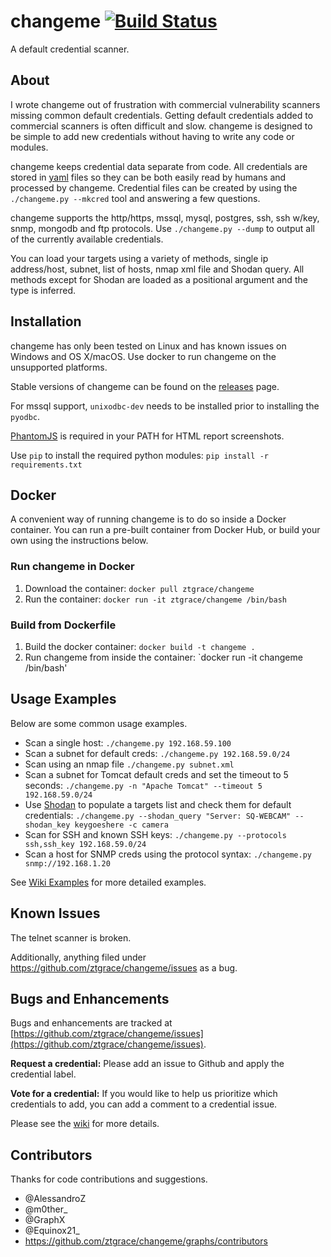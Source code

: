# changeme [![Build Status](https://travis-ci.org/ztgrace/changeme.svg?branch=master)](https://travis-ci.org/ztgrace/changeme)

A default credential scanner.

## About

I wrote changeme out of frustration with commercial vulnerability scanners missing common default credentials. Getting default credentials added to commercial scanners is often difficult and slow. changeme is designed to be simple to add new credentials without having to write any code or modules.

changeme keeps credential data separate from code. All credentials are stored in [yaml](http://yaml.org/) files so they can be both easily read by humans and processed by changeme. Credential files can be created by using the `./changeme.py --mkcred` tool and answering a few questions.

changeme supports the http/https, mssql, mysql, postgres, ssh, ssh w/key, snmp, mongodb and ftp protocols. Use `./changeme.py --dump` to output all of the currently available credentials.

You can load your targets using a variety of methods, single ip address/host, subnet, list of hosts, nmap xml file and Shodan query. All methods except for Shodan are loaded as a positional argument and the type is inferred.

## Installation

changeme has only been tested on Linux and has known issues on Windows and OS X/macOS. Use docker to run changeme on the unsupported platforms.

Stable versions of changeme can be found on the [releases](https://github.com/ztgrace/changeme/releases) page.

For mssql support, `unixodbc-dev` needs to be installed prior to installing the `pyodbc`.

[PhantomJS](http://phantomjs.org/) is required in your PATH for HTML report screenshots.

Use `pip` to install the required python modules: `pip install -r requirements.txt`

## Docker

A convenient way of running changeme is to do so inside a Docker container. You can run a pre-built container from Docker Hub, or build your own using the instructions below.

### Run changeme in Docker

1. Download the container: `docker pull ztgrace/changeme`
2. Run the container: `docker run -it ztgrace/changeme /bin/bash`

### Build from Dockerfile

1. Build the docker container: `docker build -t changeme .`
2. Run changeme from inside the container: `docker run -it changeme /bin/bash'

## Usage Examples

Below are some common usage examples.

* Scan a single host: `./changeme.py 192.168.59.100`
* Scan a subnet for default creds: `./changeme.py 192.168.59.0/24`
* Scan using an nmap file `./changeme.py subnet.xml`
* Scan a subnet for Tomcat default creds and set the timeout to 5 seconds: `./changeme.py -n "Apache Tomcat" --timeout 5 192.168.59.0/24`
* Use [Shodan](https://www.shodan.io/) to populate a targets list and check them for default credentials: `./changeme.py --shodan_query "Server: SQ-WEBCAM" --shodan_key keygoeshere -c camera`
* Scan for SSH and known SSH keys: `./changeme.py --protocols ssh,ssh_key 192.168.59.0/24`
* Scan a host for SNMP creds using the protocol syntax: `./changeme.py snmp://192.168.1.20`

See [Wiki Examples](https://github.com/ztgrace/changeme/wiki/Examples) for more detailed examples.

## Known Issues

The telnet scanner is broken.

Additionally, anything filed under https://github.com/ztgrace/changeme/issues as a bug.

## Bugs and Enhancements

Bugs and enhancements are tracked at [https://github.com/ztgrace/changeme/issues](https://github.com/ztgrace/changeme/issues).

**Request a credential:** Please add an issue to Github and apply the credential label.

**Vote for a credential:** If you would like to help us prioritize which credentials to add, you can add a comment to a credential issue.

Please see the [wiki](https://github.com/ztgrace/changeme/wiki) for more details.

## Contributors

Thanks for code contributions and suggestions.

* @AlessandroZ
* @m0ther_
* @GraphX
* @Equinox21_
* https://github.com/ztgrace/changeme/graphs/contributors

